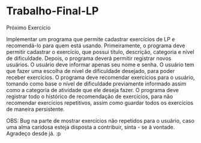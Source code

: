 # Trabalho-Final-LP
Próximo Exercício


Implementar um programa que permite cadastrar exercícios de LP e recomendá-lo para quem está usando.
Primeiramente, o programa deve permitir cadastrar o exercício, que possui título, descrição, categoria e nível de dificuldade.
Depois, o programa deverá permitir registrar novos usuários. O usuário deve informar apenas seu nome e senha.
O usuário tem que fazer uma escolha de nível de dificuldade desejado, para poder receber exercícios.
O programa deve recomendar exercícios para o usuário, tomando como base o nível de dificuldade previamente informado 
assim como a categoria de atividade que ele deseja fazer. O programa deve registrar todo o histórico de recomendação de exercícios,
para não recomendar exercícios repetitivos, assim como guardar todos os exercícios de maneira persistente.


OBS: Bug na parte de mostrar exercícios não repetidos para o usuário,  caso uma alma caridosa esteja disposta a contribuir, sinta - se à vontade. Agradeço desde já. :p
